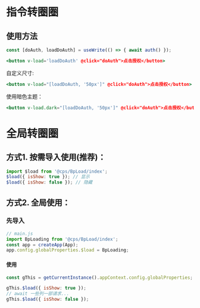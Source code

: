 # 指令转圈圈

## 使用方法

```jsx
const [doAuth, loadDoAuth] = useWrite(() => { await auth() });

<button v-load='loadDoAuth' @click="doAuth">点击授权</button>
```

自定义尺寸:

```jsx
<button v-load="[loadDoAuth, '50px']" @click="doAuth">点击授权</button>
```

使用暗色主题：
```jsx
<button v-load.dark="[loadDoAuth, '50px']" @click="doAuth">点击授权</button>
```



# 全局转圈圈

## 方式1. 按需导入使用(推荐)：

```js
import $load from '@cps/BpLoad/index';
$load({ isShow: true }); // 显示
$load({ isShow: false }); // 隐藏
```

## 方式2. 全局使用：

### 先导入

```js
// main.js
import BpLoading from '@cps/BpLoad/index';
const app = createApp(App);
app.config.globalProperties.$load = BpLoading;
```

#### 使用

```js
const gThis = getCurrentInstance().appContext.config.globalProperties;

gThis.$load({ isShow: true });
// await 一些列一部请求...
gThis.$load({ isShow: false });
```

